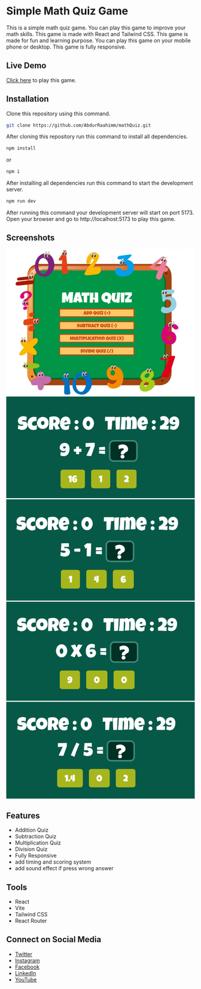 # Simple Math Quiz Game
This is a simple math quiz game. You can play this game to improve your math skills. This game is made with React and Tailwind CSS. This game is made for fun and learning purpose. You can play this game on your mobile phone or desktop. This game is fully responsive. 


## Live Demo
[Click here](https://math-quiz-seven.vercel.app) to play this game.


## Installation
Clone this repository using this command.
```bash
git clone https://github.com/AbdurRaahimm/mathQuiz.git
```
After cloning this repository run this command to install all dependencies.
```bash
npm install
```
or 
```bash
npm i
```
After installing all dependencies run this command to start the development server.
```bash
npm run dev
```
After running this command your development server will start on port 5173. Open your browser and go to http://localhost:5173 to play this game.


## Screenshots
![landing](public/Screenshots/image.png)
![add](public/Screenshots/image1.png)
![sub](public/Screenshots/image2.png)
![mul](public/Screenshots/image3.png)
![div](public/Screenshots/image4.png)  

## Features
- Addition Quiz
- Subtraction Quiz
- Multiplication Quiz
- Division Quiz
- Fully Responsive
- add timing and scoring system
- add sound effect if press wrong answer  


## Tools
- React
- Vite
- Tailwind CSS
- React Router


## Connect on Social Media
- [Twitter](https://twitter.com/AbdurRahim4G)
- [Instagram](https://www.instagram.com/abdurrahim4g/)
- [Facebook](https://www.facebook.com/Rahim72446)
- [LinkedIn](https://www.linkedin.com/in/abdur-rahim4g/)
- [YouTube](https://youtube.com/@AbdurRahimm)




